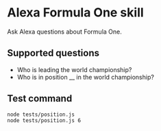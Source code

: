 # Alexa Formula One skill

Ask Alexa questions about Formula One.

## Supported questions

- Who is leading the world championship?
- Who is in position __ in the world championship?

## Test command

```bash
node tests/position.js
node tests/position.js 6
```
